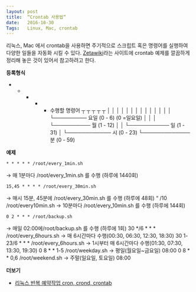 ```yaml
---
layout: post
title:  “Crontab 사용법“
date:   2016-10-30
Tags:   Linux, Mac, crontab 
---
```


리눅스, Mac 에서 crontab을 사용하면 주기적으로 스크립트 혹은 명령어를 실행하여 다양한 일들을 자동화 시킬 수 있다. [Zetawiki][1]라는 사이트에 crontab 예제를 깔끔하게 정리해 놓은 것이 있어서 참고하려고 한다.

**등록형식**

* *    *    *    *  수행할 명령어
┬   ┬   ┬   ┬   ┬
│   │   │   │   │
│   │   │   │   │
│   │   │   │   └───────── 요일 (0 - 6) (0 =일요일)
│   │   │   └────────── 월 (1 - 12)
│   │   └─────────── 일 (1 - 31)
│   └──────────── 시 (0 - 23)
└───────────── 분 (0 - 59)

**예제**

	* * * * * /root/every_1min.sh
→ 매 1분마다 /root/every\_1min.sh 를 수행 (하루에 1440회)

	15,45 * * * * /root/every_30min.sh
→ 매시 15분, 45분에 /root/every\_30min.sh 를 수행 (하루에 48회)
“ /10     /root/every10min.sh
→ 10분마다 /root/every\_10min.sh 를 수행 (하루에 144회)

	0 2 * * * /root/backup.sh

→ 매일 02:00에/root/backup.sh 를 수행 (하루에 1회)
	30 */6 * * * /root/every_6hours.sh
→ 매 6시간마다 수행(00:30, 06:30, 12:30, 18:30)
	30 1-23/6 * * * /root/every_6hours.sh
→ 1시부터 매 6시간마다 수행(01:30, 07:30, 13:30, 19:30)
	0 8 * * 1-5 /root/weekday.sh
→ 평일(월요일\~금요일) 08:00
	0 8 * * 0,6 /root/weekend.sh
→ 주말(일요일, 토요일) 08:00


**더보기**

- [리눅스 반복 예약작업 cron, crond, crontab][2] 

[1]:	http://zetawiki.com/wiki/%EB%A6%AC%EB%88%85%EC%8A%A4_%EB%B0%98%EB%B3%B5_%EC%98%88%EC%95%BD%EC%9E%91%EC%97%85_cron,_crond,_crontab
[2]:	http://zetawiki.com/wiki/%EB%A6%AC%EB%88%85%EC%8A%A4_%EB%B0%98%EB%B3%B5_%EC%98%88%EC%95%BD%EC%9E%91%EC%97%85_cron,_crond,_crontab